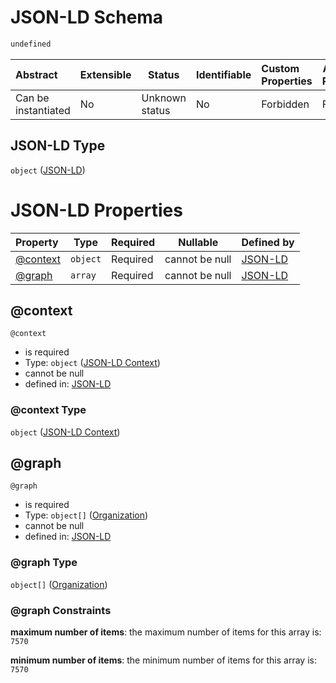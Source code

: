 # JSON-LD Schema

```txt
undefined
```




| Abstract            | Extensible | Status         | Identifiable | Custom Properties | Additional Properties | Access Restrictions | Defined In                                                                    |
| :------------------ | ---------- | -------------- | ------------ | :---------------- | --------------------- | ------------------- | ----------------------------------------------------------------------------- |
| Can be instantiated | No         | Unknown status | No           | Forbidden         | Forbidden             | none                | [ndl-isil.schema.json](../../out/ndl-isil.schema.json "open original schema") |

## JSON-LD Type

`object` ([JSON-LD](ndl-isil.md))

# JSON-LD Properties

| Property              | Type     | Required | Nullable       | Defined by                                                                         |
| :-------------------- | -------- | -------- | -------------- | :--------------------------------------------------------------------------------- |
| [@context](#@context) | `object` | Required | cannot be null | [JSON-LD](ndl-isil-properties-json-ld-context.md "undefined#/properties/@context") |
| [@graph](#@graph)     | `array`  | Required | cannot be null | [JSON-LD](ndl-isil-properties-json-ld-graph.md "undefined#/properties/@graph")     |

## @context




`@context`

-   is required
-   Type: `object` ([JSON-LD Context](ndl-isil-properties-json-ld-context.md))
-   cannot be null
-   defined in: [JSON-LD](ndl-isil-properties-json-ld-context.md "undefined#/properties/@context")

### @context Type

`object` ([JSON-LD Context](ndl-isil-properties-json-ld-context.md))

## @graph




`@graph`

-   is required
-   Type: `object[]` ([Organization](ndl-isil-properties-json-ld-graph-organization.md))
-   cannot be null
-   defined in: [JSON-LD](ndl-isil-properties-json-ld-graph.md "undefined#/properties/@graph")

### @graph Type

`object[]` ([Organization](ndl-isil-properties-json-ld-graph-organization.md))

### @graph Constraints

**maximum number of items**: the maximum number of items for this array is: `7570`

**minimum number of items**: the minimum number of items for this array is: `7570`
